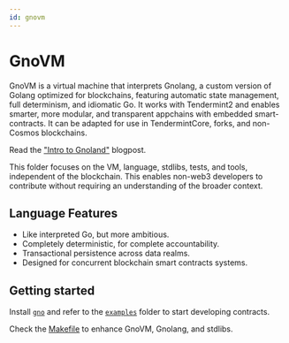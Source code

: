 ```yaml
---
id: gnovm
---
```


# GnoVM

GnoVM is a virtual machine that interprets Gnolang, a custom version of Golang optimized for blockchains, featuring automatic state management, full determinism, and idiomatic Go.
It works with Tendermint2 and enables smarter, more modular, and transparent appchains with embedded smart-contracts.
It can be adapted for use in TendermintCore, forks, and non-Cosmos blockchains.

Read the ["Intro to Gnoland"](https://test3.gno.land/r/gnoland/blog:p/intro) blogpost.

This folder focuses on the VM, language, stdlibs, tests, and tools, independent of the blockchain.
This enables non-web3 developers to contribute without requiring an understanding of the broader context.

## Language Features

* Like interpreted Go, but more ambitious.
* Completely deterministic, for complete accountability.
* Transactional persistence across data realms.
* Designed for concurrent blockchain smart contracts systems.

## Getting started

Install [`gno`](./cmd/gno) and refer to the [`examples`](../examples) folder to start developing contracts.

Check the [Makefile](./Makefile) to enhance GnoVM, Gnolang, and stdlibs.
